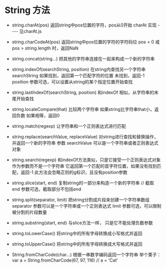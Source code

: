 # String 方法

- string.charAt(pos)
  返回string中pos位置的字符，pos从0开始
  charAt 实现 ---- 见charAt.js

- string.charCodeAt(pos)
  返回string中pos位置的字符的字符码位
  pos < 0 或 pos > string.length 时，返回NaN

- string.concat(string...)
  把其他的字符串连接在一起来构成一个新的字符串

- string.indexOf(searchString, position)
  在string内查找另一个字符串searchString
  如果找到，返回第一个匹配字符的位置
  未找到，返回-1
  position 参数可选，可以设置从string的某个指定位置开始查找

- string.lastIndexOf(searchString, position)
  和indexOf 相似，从字符串的末尾开始查找

- string.localeCompare(that)
  比较两个字符串
  如果string比字符串that小，返回负数
  如果相等，返回0

- string.match(regexp)
  让字符串和一个正则表达式进行匹配

- string.replace(searchValue, replaceValue)
  对string进行查找和替换操作，并返回一个新的字符串
  参数 searchValue 可以是一个字符串或者正则表达式对象

- string.search(regexp)
  和indexOf方法类似，只是它接受一个正则表达式对象作为参数而不是一个字符串
  它返回第一个匹配的首字符位置，如果没有找到匹配，返回-1
  此方法会忽略正则的g标识，且没有position参数

- string.slice(start, end)
  复制string的一部分来构造一个新的字符串 // 截取
  end 参数可选，截取部分不包括end

- string.split(separator, limit)
  把string分割成片段来创建一个字符串数组
  separator 参数可以是一个字符串或一个正则表达式
  limit 参数可选，可以限制被分割的片段数量

- string.substring(start, end)
  与slice方法一样， 只是它不能处理负数参数

- string.toLowerCase()
  将string中的所有字母转换成小写格式并返回

- string.toUpperCase()
  将string中的所有字母转换成大写格式并返回

- String.fromCharCode(char...)
  根据一串数字编码返回一个字符串
  举个栗子：
  var a = String.fromCharCode(67, 97, 116)
  // a = 'Cat'
  